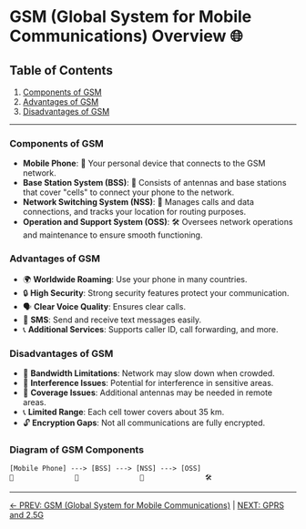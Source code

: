 
# GSM (Global System for Mobile Communications) Overview 🌐

## Table of Contents
1. [Components of GSM](#components-of-gsm)
2. [Advantages of GSM](#advantages-of-gsm)
3. [Disadvantages of GSM](#disadvantages-of-gsm)

---

### Components of GSM
- **Mobile Phone**: 📱 Your personal device that connects to the GSM network.
- **Base Station System (BSS)**: 📡 Consists of antennas and base stations that cover "cells" to connect your phone to the network.
- **Network Switching System (NSS)**: 🔄 Manages calls and data connections, and tracks your location for routing purposes.
- **Operation and Support System (OSS)**: 🛠 Oversees network operations and maintenance to ensure smooth functioning.

### Advantages of GSM
- 🌍 **Worldwide Roaming**: Use your phone in many countries.
- 🔒 **High Security**: Strong security features protect your communication.
- 🗣 **Clear Voice Quality**: Ensures clear calls.
- 📨 **SMS**: Send and receive text messages easily.
- 📞 **Additional Services**: Supports caller ID, call forwarding, and more.

### Disadvantages of GSM
- 🐌 **Bandwidth Limitations**: Network may slow down when crowded.
- 🚫 **Interference Issues**: Potential for interference in sensitive areas.
- 🔧 **Coverage Issues**: Additional antennas may be needed in remote areas.
- 📞 **Limited Range**: Each cell tower covers about 35 km.
- 🔓 **Encryption Gaps**: Not all communications are fully encrypted.

### Diagram of GSM Components

```
[Mobile Phone] ---> [BSS] ---> [NSS] ---> [OSS]
📱               📡               🔄               🛠
```
---

[← PREV: GSM (Global System for Mobile Communications)](GSM%20(Global%20System%20for%20Mobile%20Communications).md) | [NEXT: GPRS and 2.5G](GPRS%20and%202.5G.md)

